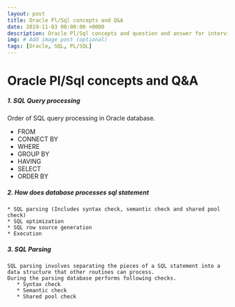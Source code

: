 ```yaml
---
layout: post
title: Oracle Pl/Sql concepts and Q&A
date: 2019-11-03 00:00:00 +0000
description: Oracle Pl/Sql concepts and question and answer for interview preperation
img: # Add image post (optional)
tags: [Oracle, SQL, PL/SQL]
---
```

# Oracle Pl/Sql concepts and Q&A

##### 1. SQL Query processing    
Order of SQL query processing in Oracle database.  
  * FROM 
  * CONNECT BY 
  * WHERE 
  * GROUP BY 
  * HAVING 
  * SELECT 
  * ORDER BY
##### 2. How does database processes sql statement
    * SQL parsing (Includes syntax check, semantic check and shared pool check)
    * SQL optimization
    * SQL row source generation
    * Execution
##### 3. SQL Parsing
    SQL parsing involves separating the pieces of a SQL statement into a data structure that other routines can process. 
    During the parsing database performs following checks.  
       * Syntax check
       * Semantic check
       * Shared pool check
